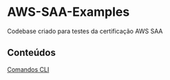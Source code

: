 # AWS-SAA-Examples
Codebase criado para testes da certificação AWS SAA

## Conteúdos

[Comandos CLI](./CLI)
